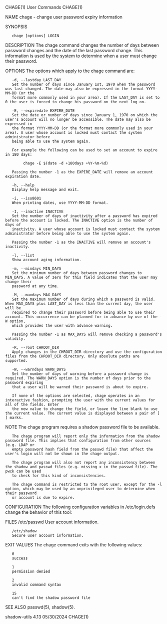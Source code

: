 CHAGE(1)								 User Commands								      CHAGE(1)

NAME
       chage - change user password expiry information

SYNOPSIS

       chage [options] LOGIN

DESCRIPTION
       The chage command changes the number of days between password changes and the date of the last password change. This information is used by the system
       to determine when a user must change their password.

OPTIONS
       The options which apply to the chage command are:

       -d, --lastday LAST_DAY
	   Set the number of days since January 1st, 1970 when the password was last changed. The date may also be expressed in the format YYYY-MM-DD (or the
	   format more commonly used in your area). If the LAST_DAY is set to 0 the user is forced to change his password on the next log on.

       -E, --expiredate EXPIRE_DATE
	   Set the date or number of days since January 1, 1970 on which the user's account will no longer be accessible. The date may also be expressed in
	   the format YYYY-MM-DD (or the format more commonly used in your area). A user whose account is locked must contact the system administrator before
	   being able to use the system again.

	   For example the following can be used to set an account to expire in 180 days:

			chage -E $(date -d +180days +%Y-%m-%d)

	   Passing the number -1 as the EXPIRE_DATE will remove an account expiration date.

       -h, --help
	   Display help message and exit.

       -i, --iso8601
	   When printing dates, use YYYY-MM-DD format.

       -I, --inactive INACTIVE
	   Set the number of days of inactivity after a password has expired before the account is locked. The INACTIVE option is the number of days of
	   inactivity. A user whose account is locked must contact the system administrator before being able to use the system again.

	   Passing the number -1 as the INACTIVE will remove an account's inactivity.

       -l, --list
	   Show account aging information.

       -m, --mindays MIN_DAYS
	   Set the minimum number of days between password changes to MIN_DAYS. A value of zero for this field indicates that the user may change their
	   password at any time.

       -M, --maxdays MAX_DAYS
	   Set the maximum number of days during which a password is valid. When MAX_DAYS plus LAST_DAY is less than the current day, the user will be
	   required to change their password before being able to use their account. This occurrence can be planned for in advance by use of the -W option,
	   which provides the user with advance warning.

	   Passing the number -1 as MAX_DAYS will remove checking a password's validity.

       -R, --root CHROOT_DIR
	   Apply changes in the CHROOT_DIR directory and use the configuration files from the CHROOT_DIR directory. Only absolute paths are supported.

       -W, --warndays WARN_DAYS
	   Set the number of days of warning before a password change is required. The WARN_DAYS option is the number of days prior to the password expiring
	   that a user will be warned their password is about to expire.

       If none of the options are selected, chage operates in an interactive fashion, prompting the user with the current values for all of the fields. Enter
       the new value to change the field, or leave the line blank to use the current value. The current value is displayed between a pair of [ ] marks.

NOTE
       The chage program requires a shadow password file to be available.

       The chage program will report only the information from the shadow password file. This implies that configuration from other sources (e.g. LDAP or
       empty password hash field from the passwd file) that affect the user's login will not be shown in the chage output.

       The chage program will also not report any inconsistency between the shadow and passwd files (e.g. missing x in the passwd file). The pwck can be used
       to check for this kind of inconsistencies.

       The chage command is restricted to the root user, except for the -l option, which may be used by an unprivileged user to determine when their password
       or account is due to expire.

CONFIGURATION
       The following configuration variables in /etc/login.defs change the behavior of this tool:

FILES
       /etc/passwd
	   User account information.

       /etc/shadow
	   Secure user account information.

EXIT VALUES
       The chage command exits with the following values:

       0
	   success

       1
	   permission denied

       2
	   invalid command syntax

       15
	   can't find the shadow password file

SEE ALSO
       passwd(5), shadow(5).

shadow-utils 4.13							  05/30/2024								      CHAGE(1)
